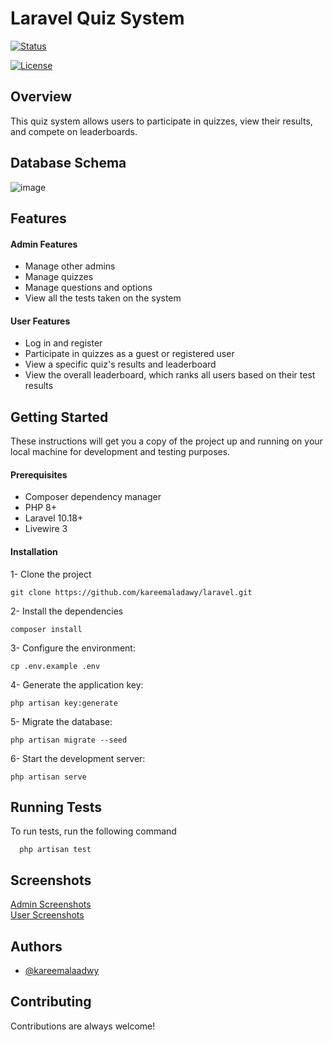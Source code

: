 # Laravel Quiz System

[![Status](https://img.shields.io/badge/status-active-success.svg)]()

[![License](https://img.shields.io/badge/license-MIT-blue.svg)](/LICENSE)

## Overview

This quiz system allows users to participate in quizzes, view their results, and compete on leaderboards.

## Database Schema

![image](https://github.com/kareemaladawy/laravel-quiz-system/assets/62149929/0f00b4e8-74b5-45e3-852c-d1980122e13e)

## Features

#### Admin Features

-   Manage other admins
-   Manage quizzes
-   Manage questions and options
-   View all the tests taken on the system

#### User Features

-   Log in and register
-   Participate in quizzes as a guest or registered user
-   View a specific quiz's results and leaderboard
-   View the overall leaderboard, which ranks all users based on their test results

## Getting Started

These instructions will get you a copy of the project up and running on your local machine for development and testing purposes.

#### Prerequisites

-   Composer dependency manager
-   PHP 8+
-   Laravel 10.18+
-   Livewire 3

#### Installation

1- Clone the project

```
git clone https://github.com/kareemaladawy/laravel.git
```

2- Install the dependencies

```
composer install
```

3- Configure the environment:

```
cp .env.example .env
```

4- Generate the application key:

```
php artisan key:generate
```

5- Migrate the database:

```
php artisan migrate --seed
```

6- Start the development server:

```
php artisan serve
```

## Running Tests

To run tests, run the following command

```
  php artisan test
```
## Screenshots

<a href="https://github.com/kareemaladawy/laravel-quiz-system/issues/1">Admin Screenshots</a> <br>
<a href="https://github.com/kareemaladawy/laravel-quiz-system/issues/2">User Screenshots</a>

## Authors

-   [@kareemalaadwy](https://www.github.com/kareemalaadwy)

## Contributing

Contributions are always welcome!
